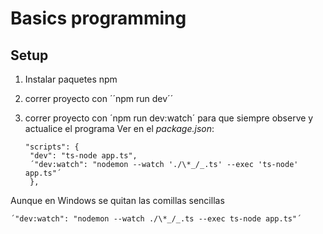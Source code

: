 # Basics programming

## Setup

1. Instalar paquetes npm
2. correr proyecto con ´´npm run dev´´
3. correr proyecto con ´npm run dev:watch´ para que siempre observe y actualice el programa
   Ver en el _package.json_:
   
   ```
   "scripts": {
    "dev": "ts-node app.ts",
    ´"dev:watch": "nodemon --watch './\*_/_.ts' --exec 'ts-node' app.ts"´
    },

Aunque en Windows se quitan las comillas sencillas
   
   ```
   ´"dev:watch": "nodemon --watch ./\*_/_.ts --exec ts-node app.ts"´



   
